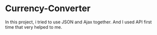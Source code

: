 # Currency-Converter
In this project, i tried to use JSON and Ajax together. 
And I used API first time that very helped to me.
